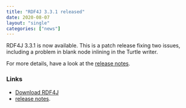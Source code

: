 ```yaml
---
title: "RDF4J 3.3.1 released"
date: 2020-08-07
layout: "single"
categories: ["news"]
---
```

RDF4J 3.3.1 is now available. This is a patch release fixing two issues, including a problem in blank node inlining in the Turtle writer.

For more details, have a look at the [release notes](/release-notes/3.3.1).
<!--more-->
### Links

- [Download RDF4J](/download/)
- [release notes](/release-notes/3.3.1).

